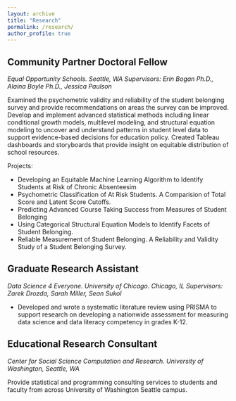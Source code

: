 ```yaml
---
layout: archive
title: "Research"
permalink: /research/
author_profile: true
---
```


## Community Partner Doctoral Fellow 
*Equal Opportunity Schools. Seattle, WA*
*Supervisors: Erin Bogan Ph.D., Alaina Boyle Ph.D., Jessica Paulson*

Examined the psychometric validity and reliability of the student belonging survey and provide recommendations on areas the survey can be improved. Develop and implement advanced statistical methods including linear conditional growth models, multilevel modeling, and structural equation modeling to uncover and understand patterns in student level data to support evidence-based decisions for education policy. Created Tableau dashboards and storyboards that provide insight on equitable distribution of school resources.

Projects:
- Developing an Equitable Machine Learning Algorithm to Identify Students at Risk of Chronic Absenteesim
- Psychometric Classification of At Risk Students. A Comparision of Total Score and Latent Score Cutoffs.
- Predicting Advanced Course Taking Success from Measures of Student Belonging
- Using Categorical Structural Equation Models to Identify Facets of Student Belonging.
- Reliable Measurement of Student Belonging. A Reliability and Validity Study of a Student Belonging Survey.

## Graduate Research Assistant 
*Data Science 4 Everyone. University of Chicago. Chicago, IL*
*Supervisors: Zarek Drozda, Sarah Miller, Sean Sukol*

- Developed and wrote a systematic literature review using PRISMA to support research on developing a nationwide assessment for measuring data science and data literacy competency in grades K-12. 


## Educational Research Consultant
*Center for Social Science Computation and Research. University of Washington, Seattle, WA*

Provide statistical and programming consulting services to students and faculty from across University of Washington Seattle campus.
